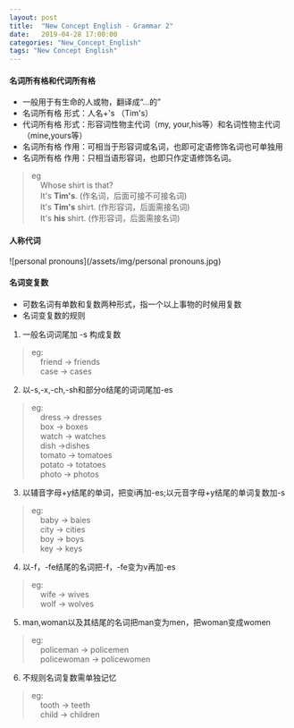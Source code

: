 ```yaml
---
layout: post
title:  "New Concept English - Grammar 2"
date:   2019-04-28 17:00:00
categories: "New_Concept_English"
tags: "New Concept English"
---
```

#### 名词所有格和代词所有格
* 一般用于有生命的人或物，翻译成“...的”
* 名词所有格 形式：人名+'s （Tim's）
* 代词所有格 形式：形容词性物主代词（my, your,his等）和名词性物主代词（mine,yours等）
* 名词所有格 作用：可相当于形容词或名词，也即可定语修饰名词也可单独用
* 名词所有格 作用：只相当语形容词，也即只作定语修饰名词。
> eg  
  &nbsp;&nbsp;&nbsp;&nbsp;Whose shirt is that?  
  &nbsp;&nbsp;&nbsp;&nbsp;It's **Tim's**. (作名词，后面可接不可接名词)  
  &nbsp;&nbsp;&nbsp;&nbsp;It's **Tim's** shirt. (作形容词，后面需接名词)  
  &nbsp;&nbsp;&nbsp;&nbsp;It's **his** shirt. (作形容词，后面需接名词)  

#### 人称代词
![personal pronouns](/assets/img/personal pronouns.jpg)

#### 名词变复数
* 可数名词有单数和复数两种形式，指一个以上事物的时候用复数
* 名词变复数的规则
1. 一般名词词尾加 -s 构成复数
> eg:  
  &nbsp;&nbsp;&nbsp;&nbsp;friend -> friends  
  &nbsp;&nbsp;&nbsp;&nbsp;case -> cases  
2. 以-s,-x,-ch,-sh和部分o结尾的词词尾加-es
> eg:  
  &nbsp;&nbsp;&nbsp;&nbsp;dress -> dresses  
  &nbsp;&nbsp;&nbsp;&nbsp;box -> boxes  
  &nbsp;&nbsp;&nbsp;&nbsp;watch -> watches  
  &nbsp;&nbsp;&nbsp;&nbsp;dish ->dishes  
  &nbsp;&nbsp;&nbsp;&nbsp;tomato -> tomatoes  
  &nbsp;&nbsp;&nbsp;&nbsp;potato -> totatoes  
  &nbsp;&nbsp;&nbsp;&nbsp;photo -> photos
3. 以辅音字母+y结尾的单词，把变i再加-es;以元音字母+y结尾的单词复数加-s
> eg:  
  &nbsp;&nbsp;&nbsp;&nbsp;baby -> baies  
  &nbsp;&nbsp;&nbsp;&nbsp;city -> cities  
  &nbsp;&nbsp;&nbsp;&nbsp;boy -> boys  
  &nbsp;&nbsp;&nbsp;&nbsp;key -> keys
4. 以-f，-fe结尾的名词把-f，-fe变为v再加-es
> eg:  
  &nbsp;&nbsp;&nbsp;&nbsp;wife -> wives  
  &nbsp;&nbsp;&nbsp;&nbsp;wolf -> wolves
5. man,woman以及其结尾的名词把man变为men，把woman变成women
> eg:  
  &nbsp;&nbsp;&nbsp;&nbsp;policeman -> policemen  
  &nbsp;&nbsp;&nbsp;&nbsp;policewoman -> policewomen
6. 不规则名词复数需单独记忆
> eg:  
  &nbsp;&nbsp;&nbsp;&nbsp;tooth -> teeth  
  &nbsp;&nbsp;&nbsp;&nbsp;child -> children
